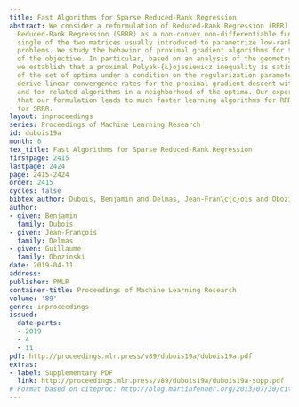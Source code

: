 ```yaml
---
title: Fast Algorithms for Sparse Reduced-Rank Regression
abstract: We consider a reformulation of Reduced-Rank Regression (RRR) and Sparse
  Reduced-Rank Regression (SRRR) as a non-convex non-differentiable function of a
  single of the two matrices usually introduced to parametrize low-rank matrix learning
  problems. We study the behavior of proximal gradient algorithms for the minimization
  of the objective. In particular, based on an analysis of the geometry of the problem,
  we establish that a proximal Polyak-{Ł}ojasiewicz inequality is satisfied in a neighborhood
  of the set of optima under a condition on the regularization parameter. We can consequently
  derive linear convergence rates for the proximal gradient descent with line search
  and for related algorithms in a neighborhood of the optima. Our experiments show
  that our formulation leads to much faster learning algorithms for RRR and especially
  for SRRR.
layout: inproceedings
series: Proceedings of Machine Learning Research
id: dubois19a
month: 0
tex_title: Fast Algorithms for Sparse Reduced-Rank Regression
firstpage: 2415
lastpage: 2424
page: 2415-2424
order: 2415
cycles: false
bibtex_author: Dubois, Benjamin and Delmas, Jean-Fran\c{c}ois and Obozinski, Guillaume
author:
- given: Benjamin
  family: Dubois
- given: Jean-François
  family: Delmas
- given: Guillaume
  family: Obozinski
date: 2019-04-11
address: 
publisher: PMLR
container-title: Proceedings of Machine Learning Research
volume: '89'
genre: inproceedings
issued:
  date-parts:
  - 2019
  - 4
  - 11
pdf: http://proceedings.mlr.press/v89/dubois19a/dubois19a.pdf
extras:
- label: Supplementary PDF
  link: http://proceedings.mlr.press/v89/dubois19a/dubois19a-supp.pdf
# Format based on citeproc: http://blog.martinfenner.org/2013/07/30/citeproc-yaml-for-bibliographies/
---
```


